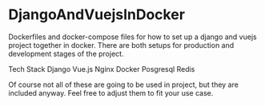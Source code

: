 # DjangoAndVuejsInDocker
Dockerfiles and docker-compose files for how to set up a django and vuejs project together in docker. There are both setups for production and development stages of the project. 

Tech Stack 
Django
Vue.js 
Nginx
Docker
Posgresql
Redis

Of course not all of these are going to be used in project, but they 
are included anyway. Feel free to adjust them to fit your use case. 
